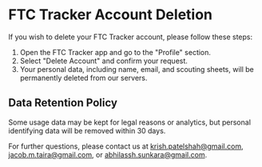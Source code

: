 # FTC Tracker Account Deletion

If you wish to delete your FTC Tracker account, please follow these steps:

1. Open the FTC Tracker app and go to the "Profile" section.
2. Select "Delete Account" and confirm your request.
3. Your personal data, including name, email, and scouting sheets, will be permanently deleted from our servers.

## Data Retention Policy

Some usage data may be kept for legal reasons or analytics, but personal identifying data will be removed within 30 days.

For further questions, please contact us at krish.patelshah@gmail.com, jacob.m.taira@gmail.com, or abhilassh.sunkara@gmail.com.
